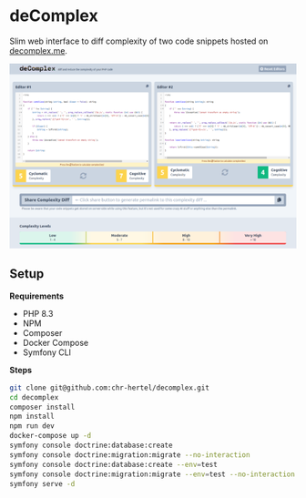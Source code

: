 deComplex
=========

Slim web interface to diff complexity of two code snippets hosted on [decomplex.me](https://decomplex.me).

![Screenshot](/public/screenshot.png)


Setup
-----

**Requirements**

* PHP 8.3
* NPM
* Composer
* Docker Compose
* Symfony CLI

**Steps**

```bash
git clone git@github.com:chr-hertel/decomplex.git
cd decomplex
composer install
npm install
npm run dev
docker-compose up -d
symfony console doctrine:database:create
symfony console doctrine:migration:migrate --no-interaction
symfony console doctrine:database:create --env=test
symfony console doctrine:migration:migrate --env=test --no-interaction
symfony serve -d
```
